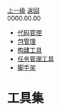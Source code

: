 <div class="extend-header">
    <div class="info">
        <div class="record">
            <a class="back" href="./">上一级</a>
            <a class="back" href="./">返回</a>
        </div>        
        <div class="mini">
            <span>0000.00.00</span>
        </div>
    </div>
    <div class="content"><div class="custom-block children"><ul><li><a href="/frontend/layerOffline/tools/codeManagement">代码管理</a></li><li><a href="/frontend/layerOffline/tools/packageManagement">包管理</a></li><li><a href="/frontend/layerOffline/tools/buildTools">构建工具</a></li><li><a href="/frontend/layerOffline/tools/taskManagement">任务管理工具</a></li><li><a href="/frontend/layerOffline/tools/scaffolding">脚手架</a></li></ul></div></div>
</div>
<div class="content-header">
<h1>工具集</h1>
</div>

